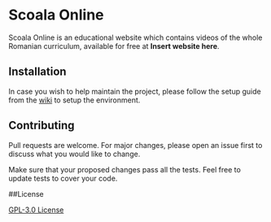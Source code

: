 # Scoala Online

Scoala Online is an educational website which contains videos of the whole Romanian curriculum, available for free at **Insert website here**.

## Installation
In case you wish to help maintain the project, please follow the setup guide from the [wiki](https://github.com/scoala-online/main/wiki) to setup the environment.

## Contributing

Pull requests are welcome. For major changes, please open an issue first to discuss what you would like to change.

Make sure that your proposed changes pass all the tests. Feel free to update tests to cover your code.

##License

[GPL-3.0 License](https://github.com/scoala-online/main/blob/development/LICENSE)
